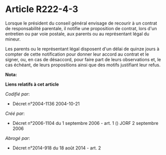# Article R222-4-3

Lorsque le président du conseil général envisage de recourir à un contrat de responsabilité parentale, il notifie une
proposition de contrat, lors d'un entretien ou par voie postale, aux parents ou au représentant légal du mineur.

Les parents ou le représentant légal disposent d'un délai de quinze jours à compter de cette notification pour donner leur
accord au contrat et le signer, ou, en cas de désaccord, pour faire part de leurs observations et, le cas échéant, de leurs
propositions ainsi que des motifs justifiant leur refus.

**Nota:**



**Liens relatifs à cet article**

_Codifié par_:

  - Décret n°2004-1136 2004-10-21

_Créé par_:

  - Décret n°2006-1104 du 1 septembre 2006 - art. 1 () JORF 2 septembre 2006

_Abrogé par_:

  - Décret n°2014-918 du 18 août 2014 - art. 2
